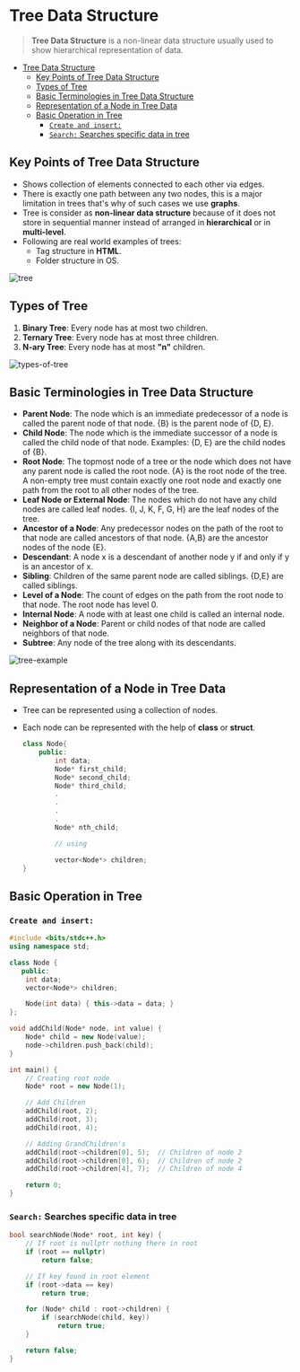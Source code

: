 # Tree Data Structure

> **Tree Data Structure** is a non-linear data structure usually used to show hierarchical representation of data.

- [Tree Data Structure](#tree-data-structure)
  - [Key Points of Tree Data Structure](#key-points-of-tree-data-structure)
  - [Types of Tree](#types-of-tree)
  - [Basic Terminologies in Tree Data Structure](#basic-terminologies-in-tree-data-structure)
  - [Representation of a Node in Tree Data](#representation-of-a-node-in-tree-data)
  - [Basic Operation in Tree](#basic-operation-in-tree)
    - [`Create and insert:`](#create-and-insert)
    - [`Search:` Searches specific data in tree](#search-searches-specific-data-in-tree)

## Key Points of Tree Data Structure

- Shows collection of elements connected to each other via edges.
- There is exactly one path between any two nodes, this is a major limitation in trees that's why of such cases we use **graphs**.
- Tree is consider as **non-linear data structure** because of it does not store in sequential manner instead of arranged in **hierarchical** or in **multi-level**.
- Following are real world examples of trees:
  - Tag structure in **HTML**.
  - Folder structure in OS.

![tree](https://media.geeksforgeeks.org/wp-content/uploads/20250705194019442821/root.webp)

## Types of Tree

1. **Binary Tree**: Every node has at most two children.
2. **Ternary Tree**: Every node has at most three children.
3. **N-ary Tree**: Every node has at most **"n"** children.

![types-of-tree](https://media.geeksforgeeks.org/wp-content/uploads/20250705182900660299/tree.webp)

## Basic Terminologies in Tree Data Structure

- **Parent Node**: The node which is an immediate predecessor of a node is called the parent node of that node. {B} is the parent node of {D, E}.
- **Child Node**: The node which is the immediate successor of a node is called the child node of that node. Examples: {D, E} are the child nodes of {B}.
- **Root Node**: The topmost node of a tree or the node which does not have any parent node is called the root node. {A} is the root node of the tree. A non-empty tree must contain exactly one root node and exactly one path from the root to all other nodes of the tree.
- **Leaf Node or External Node**: The nodes which do not have any child nodes are called leaf nodes. {I, J, K, F, G, H} are the leaf nodes of the tree.
- **Ancestor of a Node**: Any predecessor nodes on the path of the root to that node are called ancestors of that node. {A,B} are the ancestor nodes of the node {E}.
- **Descendant**: A node x is a descendant of another node y if and only if y is an ancestor of x.
- **Sibling**: Children of the same parent node are called siblings. {D,E} are called siblings.
- **Level of a Node**: The count of edges on the path from the root node to that node. The root node has level 0.
- **Internal Node**: A node with at least one child is called an internal node.
- **Neighbor of a Node**: Parent or child nodes of that node are called neighbors of that node.
- **Subtree**: Any node of the tree along with its descendants.

![tree-example](https://media.geeksforgeeks.org/wp-content/uploads/20250214120937877633/treeTerminologies.webp)

## Representation of a Node in Tree Data

- Tree can be represented using a collection of nodes.
- Each node can be represented with the help of **class** or **struct**.

    ```cpp
    class Node{
        public:
            int data;
            Node* first_child;
            Node* second_child;
            Node* third_child;
            .
            .
            .
            .
            Node* nth_child;

            // using 

            vector<Node*> children;
    } 
    ```

## Basic Operation in Tree

### `Create and insert:` 

```cpp
#include <bits/stdc++.h>
using namespace std;

class Node {
   public:
    int data;
    vector<Node*> children;

    Node(int data) { this->data = data; }
};

void addChild(Node* node, int value) {
    Node* child = new Node(value);
    node->children.push_back(child);
}

int main() {
    // Creating root node
    Node* root = new Node(1);

    // Add Children
    addChild(root, 2);
    addChild(root, 3);
    addChild(root, 4);

    // Adding GrandChildren's
    addChild(root->children[0], 5);  // Children of node 2
    addChild(root->children[0], 6);  // Children of node 2
    addChild(root->children[4], 7);  // Children of node 4

    return 0;
}
```

### `Search:` Searches specific data in tree

```cpp
bool searchNode(Node* root, int key) {
    // If root is nullptr nothing there in root
    if (root == nullptr)
        return false;

    // If key found in root element
    if (root->data == key)
        return true;

    for (Node* child : root->children) {
        if (searchNode(child, key))
            return true;
    }

    return false;
}
```
